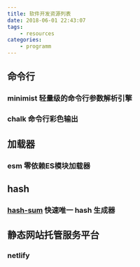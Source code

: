 ```yaml
---
title: 软件开发资源列表
date: 2018-06-01 22:43:07
tags:
    - resources
categories:
    - programm
---
```


## 命令行

### minimist 轻量级的命令行参数解析引擎

### chalk 命令行彩色输出

## 加载器

### esm 零依赖ES模块加载器

## hash

### [hash-sum](https://github.com/bevacqua/hash-sum) 快速唯一 hash 生成器

## 静态网站托管服务平台

### netlify
